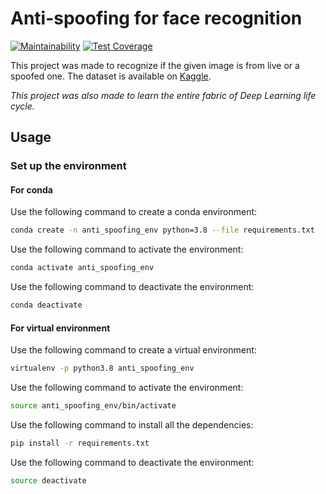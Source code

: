 # Anti-spoofing for face recognition

[![Maintainability](https://api.codeclimate.com/v1/badges/30072246ae93c8bb7c5b/maintainability)](https://codeclimate.com/github/reda-maizate/anti_spoofing/maintainability) [![Test Coverage](https://api.codeclimate.com/v1/badges/30072246ae93c8bb7c5b/test_coverage)](https://codeclimate.com/github/reda-maizate/anti_spoofing/test_coverage)


This project was made to recognize if the given image is from live or a spoofed one.
The dataset is available on [Kaggle](https://www.kaggle.com/datasets/tapakah68/anti-spoofing).

*This project was also made to learn the entire fabric of Deep Learning life cycle.*

## Usage

### Set up the environment

#### For conda
Use the following command to create a conda environment:

```bash
conda create -n anti_spoofing_env python=3.8 --file requirements.txt
```
Use the following command to activate the environment:

```bash
conda activate anti_spoofing_env
```

Use the following command to deactivate the environment:

```bash
conda deactivate
```

#### For virtual environment
Use the following command to create a virtual environment:

```bash
virtualenv -p python3.8 anti_spoofing_env
```
Use the following command to activate the environment:

```bash
source anti_spoofing_env/bin/activate
```

Use the following command to install all the dependencies:

```bash
pip install -r requirements.txt
```

Use the following command to deactivate the environment:

```bash
source deactivate
```